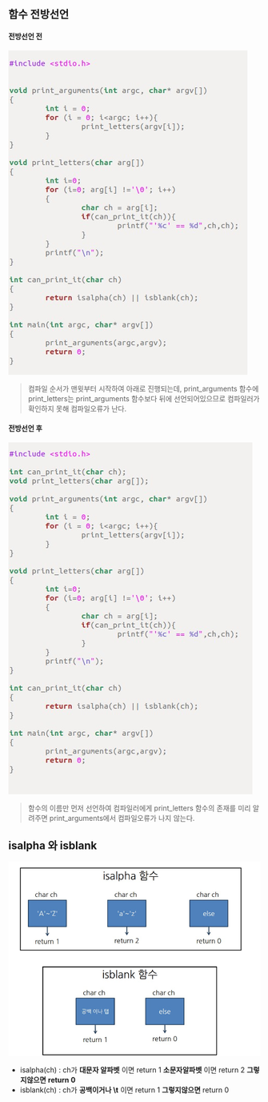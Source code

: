 ## 함수 전방선언

#### __전방선언 전__ 
![ex14](./img/ex14_1.jpg)<br>

>
>컴파일 순서가 맨윗부터 시작하여 아래로 진행되는데, print_arguments 함수에 print_letters는 print_arguments 함수보다 뒤에 선언되어있으므로 컴파일러가 확인하지 못해 컴파일오류가 난다.
>

#### __전방선언 후__
![ex14](./img/ex14_2.jpg)<br>

>
>함수의 이름만 먼저 선언하여 컴파일러에게 print_letters 함수의 존재를 미리 알려주면 print_arguments에서 컴파일오류가 나지 않는다.<br>
>

## isalpha 와 isblank
![ex14_3](./img/ex14_3.jpg)<br>
- isalpha(ch) : ch가 __대문자 알파벳__ 이면 return 1  __소문자알파벳__ 이면 return 2 __그렇지않으면__ __return 0__ 
- isblank(ch) : ch가 __공백이거나 \t__ 이면 return 1 __그렇지않으면__ return 0
